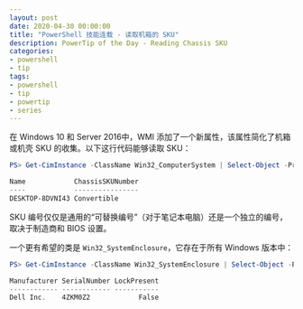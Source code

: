 ```yaml
---
layout: post
date: 2020-04-30 00:00:00
title: "PowerShell 技能连载 - 读取机箱的 SKU"
description: PowerTip of the Day - Reading Chassis SKU
categories:
- powershell
- tip
tags:
- powershell
- tip
- powertip
- series
---
```

在 Windows 10 和 Server 2016中，WMI 添加了一个新属性，该属性简化了机箱或机壳 SKU 的收集。以下这行代码能够读取 SKU：

```powershell
PS> Get-CimInstance -ClassName Win32_ComputerSystem | Select-Object -Property Name, ChassisSKUNumber

Name            ChassisSKUNumber
----            ----------------
DESKTOP-8DVNI43 Convertible
```

SKU 编号仅仅是通用的“可替换编号”（对于笔记本电脑）还是一个独立的编号，取决于制造商和 BIOS 设置。

一个更有希望的类是 `Win32_SystemEnclosure`，它存在于所有 Windows 版本中：

```powershell
PS> Get-CimInstance -ClassName Win32_SystemEnclosure | Select-Object -Property Manufacturer, SerialNumber, LockPresent

Manufacturer SerialNumber LockPresent
------------ ------------ -----------
Dell Inc.    4ZKM0Z2            False
```

<!--本文国际来源：[Reading Chassis SKU](https://community.idera.com/database-tools/powershell/powertips/b/tips/posts/reading-chassis-sku)-->

